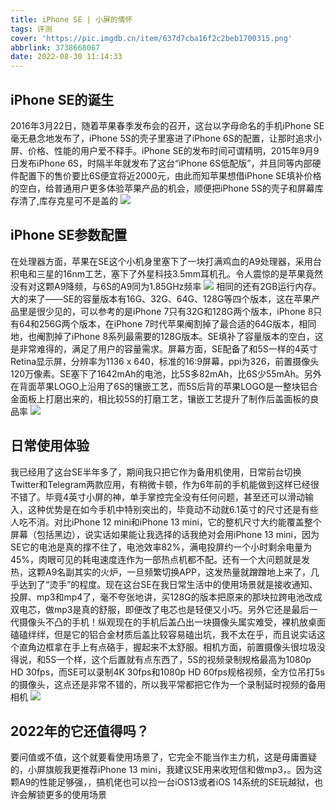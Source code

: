 ```yaml
---
title: iPhone SE | 小屏的情怀
tags: 评测
cover: 'https://pic.imgdb.cn/item/637d7cba16f2c2beb1700315.png'
abbrlink: 3738668067
date: 2022-08-30 11:14:33
---
```

## iPhone SE的诞生
2016年3月22日，随着苹果春季发布会的召开，这台以字母命名的手机iPhone SE毫无悬念地发布了，iPhone 5S的壳子里塞进了iPhone 6S的配置，让那时追求小屏、价格、性能的用户爱不释手。iPhone SE的发布时间可谓精明，2015年9月9日发布iPhone 6S，时隔半年就发布了这台“iPhone 6S低配版”，并且同等内部硬件配置下的售价要比6S便宜将近2000元，由此而知苹果想借iPhone SE填补价格的空白，给普通用户更多体验苹果产品的机会，顺便把iPhone 5S的壳子和屏幕库存清了,库存克星可不是盖的
![](https://pic.imgdb.cn/item/637d7cba16f2c2beb1700315.png)
## iPhone SE参数配置
在处理器方面，苹果在SE这个小机身里塞下了一块打满鸡血的A9处理器，采用台积电和三星的16nm工艺，塞下了外星科技3.5mm耳机孔。令人震惊的是苹果竟然没有对这颗A9降频，与6S的A9同为1.85GHz频率
![](https://pic.imgdb.cn/item/637d7cba16f2c2beb1700318.jpg)
相同的还有2GB运行内存。大的来了——SE的容量版本有16G、32G、64G、128G等四个版本，这在苹果产品里是很少见的，可以参考的是iPhone 7只有32G和128G两个版本，iPhone 8只有64和256G两个版本，在iPhone 7时代苹果阉割掉了最合适的64G版本，相同地，也阉割掉了iPhone 8系列最需要的128G版本。SE填补了容量版本的空白，这是非常难得的，满足了用户的容量需求。屏幕方面，SE配备了和5S一样的4英寸Retina显示屏，分辨率为1136 x 640，标准的16:9屏幕，ppi为326，前置摄像头120万像素。SE塞下了1642mAh的电池，比5S多82mAh，比6S少55mAh。另外在背面苹果LOGO上沿用了6S的镶嵌工艺，而5S后背的苹果LOGO是一整块铝合金面板上打磨出来的，相比较5S的打磨工艺，镶嵌工艺提升了制作后盖面板的良品率
![](https://pic.imgdb.cn/item/638555f116f2c2beb1cdf95b.png)
## 日常使用体验
我已经用了这台SE半年多了，期间我只把它作为备用机使用，日常前台切换Twitter和Telegram两款应用，有稍微卡顿，作为6年前的手机能做到这样已经很不错了。毕竟4英寸小屏的神，单手掌控完全没有任何问题，甚至还可以滑动输入，这种优势是在如今手机中特别突出的，毕竟动不动就6.1英寸的尺寸还是有些人吃不消。对比iPhone 12 mini和iPhone 13 mini，它的整机尺寸大约能覆盖整个屏幕（包括黑边），说实话如果能让我选择的话我绝对会用iPhone 13 mini，因为SE它的电池是真的撑不住了，电池效率82%，满电投屏约一个小时剩余电量为45%，肉眼可见的耗电速度连作为一部热点机都不配。还有一个大问题就是发热，这颗A9名副其实的火炉，一旦频繁切换APP，这发热量就蹭蹭地上来了，几乎达到了“烫手”的程度。现在这台SE在我日常生活中的使用场景就是接收通知、投屏、mp3和mp4了，毫不夸张地讲，买128G的版本把原来的那块拉跨电池改成双电芯，做mp3是真的舒服，即便改了电芯也是轻便又小巧。另外它还是最后一代摄像头不凸的手机！纵观现在的手机后盖凸出一块摄像头属实难受，裸机放桌面磕磕绊绊，但是它的铝合金材质后盖比较容易磕出坑，我不太在乎，而且说实话这个直角边框拿在手上有点硌手，握起来不太舒服。相机方面，前置摄像头很垃圾没得说，和5S一个样，这个后置就有点东西了，5S的视频录制规格最高为1080p HD 30fps，而SE可以录制4K 30fps和1080p HD 60fps规格视频，全方位吊打5s的摄像头，这点还是非常不错的，所以我平常都把它作为一个录制延时视频的备用相机
![](https://pic.imgdb.cn/item/638555f116f2c2beb1cdf95f.png)
## 2022年的它还值得吗？
要问值或不值，这个就要看使用场景了，它完全不能当作主力机，这是毋庸置疑的，小屏旗舰我更推荐iPhone 13 mini，我建议SE用来收短信和做mp3，。因为这颗A9的性能足够强，，搞机佬也可以捡一台iOS13或者iOS 14系统的SE玩越狱，也许会解锁更多的使用场景
